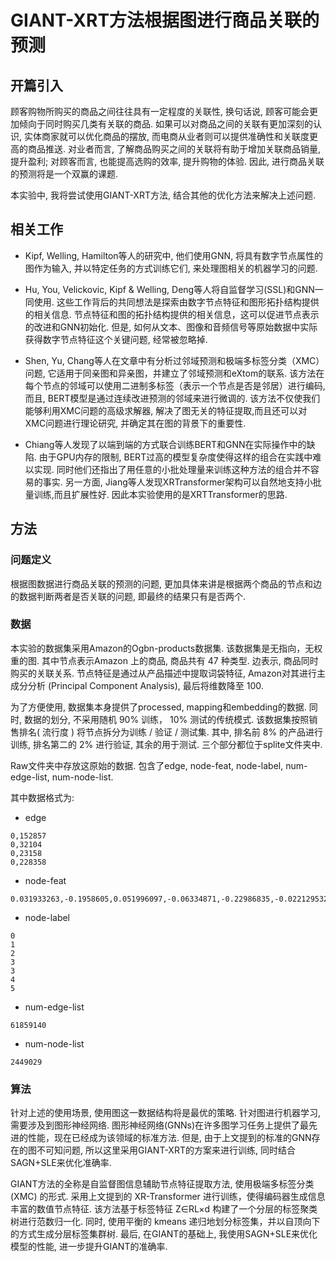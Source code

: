 # GIANT-XRT方法根据图进行商品关联的预测
## 开篇引入

顾客购物所购买的商品之间往往具有一定程度的关联性, 换句话说, 顾客可能会更加倾向于同时购买几类有关联的商品. 如果可以对商品之间的关联有更加深刻的认识, 实体商家就可以优化商品的摆放, 而电商从业者则可以提供准确性和关联度更高的商品推送. 对业者而言, 了解商品购买之间的关联将有助于增加关联商品销量, 提升盈利; 对顾客而言, 也能提高选购的效率, 提升购物的体验. 因此, 进行商品关联的预测将是一个双赢的课题. 

本实验中, 我将尝试使用GIANT-XRT方法, 结合其他的优化方法来解决上述问题.

## 相关工作

- Kipf, Welling, Hamilton等人的研究中, 他们使用GNN, 将具有数字节点属性的图作为输入, 并以特定任务的方式训练它们, 来处理图相关的机器学习的问题.

- Hu, You, Velickovic, Kipf & Welling, Deng等人将自监督学习(SSL)和GNN一同使用. 这些工作背后的共同想法是探索由数字节点特征和图形拓扑结构提供的相关信息. 节点特征和图的拓扑结构提供的相关信息，这可以促进节点表示的改进和GNN初始化. 但是, 如何从文本、图像和音频信号等原始数据中实际获得数字节点特征这个关键问题, 经常被忽略掉. 

- Shen, Yu, Chang等人在文章中有分析过邻域预测和极端多标签分类（XMC）问题, 它适用于同亲图和异亲图，并建立了邻域预测和eXtom的联系. 该方法在每个节点的邻域可以使用二进制多标签（表示一个节点是否是邻居）进行编码, 而且, BERT模型是通过连续改进预测的邻域来进行微调的. 该方法不仅使我们能够利用XMC问题的高级求解器, 解决了图无关的特征提取,而且还可以对XMC问题进行理论研究, 并确定其在图的背景下的重要性. 

- Chiang等人发现了以端到端的方式联合训练BERT和GNN在实际操作中的缺陷. 由于GPU内存的限制, BERT过高的模型复杂度使得这样的组合在实践中难以实现. 同时他们还指出了用任意的小批处理量来训练这种方法的组合并不容易的事实. 
另一方面, Jiang等人发现XRTransformer架构可以自然地支持小批量训练,而且扩展性好. 因此本实验使用的是XRTTransformer的思路.

## 方法

### 问题定义

根据图数据进行商品关联的预测的问题, 更加具体来讲是根据两个商品的节点和边的数据判断两者是否关联的问题, 即最终的结果只有是否两个. 

### 数据

本实验的数据集采用Amazon的Ogbn-products数据集. 
该数据集是无指向，无权重的图. 
其中节点表示Amazon 上的商品, 商品共有 47 种类型. 边表示, 商品同时购买的关联关系. 
节点特征是通过从产品描述中提取词袋特征, Amazon对其进行主成分分析 (Principal Component Analysis), 最后将维数降至 100.

为了方便使用, 数据集本身提供了processed, mapping和embedding的数据. 
同时, 数据的划分, 不采用随机 90% 训练， 10% 测试的传统模式. 该数据集按照销售排名( 流行度 ) 将节点拆分为训练 / 验证 / 测试集. 其中, 排名前 8% 的产品进行训练, 排名第二的 2% 进行验证, 其余的用于测试. 三个部分都位于splite文件夹中. 

Raw文件夹中存放这原始的数据. 包含了edge, node-feat, node-label, num-edge-list, num-node-list. 

其中数据格式为:

- edge

```
0,152857
0,32104
0,23158
0,228358

```
- node-feat

```
0.031933263,-0.1958605,0.051996097,-0.06334871,-0.22986835,-0.022129532,0.40464723,-0.10793603,0.032561965,0.060270194,0.13269563,0.45855704,-0.09549294,0.2511796,-0.027464114,0.20436598,-0.065092035,0.28799063,0.015266046,0.13918501,-0.2739126,-0.1049344,-0.021357683,0.2757894,0.04562518,-0.31325325,-0.20204858,-0.2023845,-0.31768876,0.07928958,-0.10983908,0.21497923,-0.34562513,-0.22235885,-0.40740022,-0.10197799,-0.40941617,-0.0050209644,0.48593113,0.35642037,0.044606656,-0.0541052,0.14024858,0.32521355,0.021967093,-0.30192158,0.20702425,0.27723923,0.00012429977,0.21450363,-0.101871975,-0.014704957,0.44536516,-0.12549752,-0.08720419,-0.063674584,-0.08296194,-0.0387985,0.19938885,0.43433645,-0.15574497,0.10860939,-0.28591663,-0.7116335,-0.022232322,-0.116277166,-0.3184415,-0.05547596,0.030896178,0.3595624,0.2551715,0.21754548,0.21767096,-0.17638081,-0.013237791,-0.26136512,0.0062383697,0.16235061,-0.12374471,-0.13846652,-0.47884107,0.009011618,0.084543325,-0.25821444,-0.26492345,0.28033432,-0.22818153,0.08788001,-0.35572353,0.067761,-0.29939407,-0.18310812,0.50097805,0.40223902,0.11224879,-0.11269041,0.1417628,0.07669606,-0.3929545,-0.064784236

```
- node-label

```
0
1
2
3
3
4
5

```
- num-edge-list
```
61859140
```

- num-node-list
```
2449029
```

### 算法
针对上述的使用场景, 使用图这一数据结构将是最优的策略. 针对图进行机器学习, 需要涉及到图形神经网络. 图形神经网络(GNNs)在许多图学习任务上提供了最先进的性能，现在已经成为该领域的标准方法. 但是, 由于上文提到的标准的GNN存在的图不可知问题, 所以这里采用GIANT-XRT的方案来进行训练, 同时结合SAGN+SLE来优化准确率.

GIANT方法的全称是自监督图信息辅助节点特征提取方法, 使用极端多标签分类 (XMC) 的形式.  采用上文提到的 XR-Transformer 进行训练，使得编码器生成信息丰富的数值节点特征. 该方法基于标签特征 Z∈RL×d 构建了一个分层的标签聚类树进行范数归一化. 同时, 使用平衡的 kmeans 递归地划分标签集，并以自顶向下的方式生成分层标签集群树.
最后, 在GIANT的基础上, 我使用SAGN+SLE来优化模型的性能, 进一步提升GIANT的准确率.


